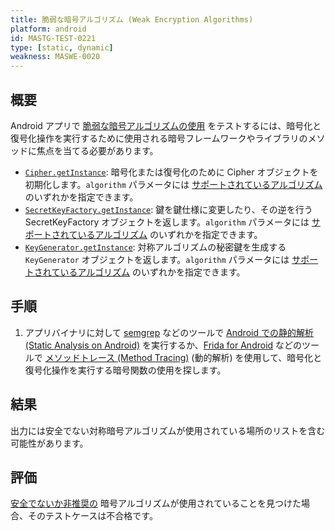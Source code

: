 ```yaml
---
title: 脆弱な暗号アルゴリズム (Weak Encryption Algorithms)
platform: android
id: MASTG-TEST-0221
type: [static, dynamic]
weakness: MASWE-0020
---
```


## 概要

Android アプリで [脆弱な暗号アルゴリズムの使用](../../../Document/0x04g-Testing-Cryptography.md#identifying-insecure-andor-deprecated-cryptographic-algorithms) をテストするには、暗号化と復号化操作を実行するために使用される暗号フレームワークやライブラリのメソッドに焦点を当てる必要があります。

- [`Cipher.getInstance`](https://developer.android.com/reference/javax/crypto/Cipher#getInstance(java.lang.String)): 暗号化または復号化のために Cipher オブジェクトを初期化します。`algorithm` パラメータには [サポートされているアルゴリズム](https://docs.oracle.com/javase/8/docs/technotes/guides/security/StandardNames.html#Cipher) のいずれかを指定できます。
- [`SecretKeyFactory.getInstance`](https://developer.android.com/reference/javax/crypto/SecretKeyFactory#getInstance(java.lang.String)): 鍵を鍵仕様に変更したり、その逆を行う SecretKeyFactory オブジェクトを返します。`algorithm` パラメータには [サポートされているアルゴリズム](https://docs.oracle.com/javase/8/docs/technotes/guides/security/StandardNames.html#SecretKeyFactory) のいずれかを指定できます。
- [`KeyGenerator.getInstance`](https://developer.android.com/reference/javax/crypto/KeyGenerator#getInstance(java.lang.String)): 対称アルゴリズムの秘密鍵を生成する `KeyGenerator` オブジェクトを返します。`algorithm` パラメータには [サポートされているアルゴリズム](https://docs.oracle.com/javase/8/docs/technotes/guides/security/StandardNames.html#KeyGenerator) のいずれかを指定できます。

## 手順

1. アプリバイナリに対して [semgrep](../../../tools/generic/MASTG-TOOL-0110.md) などのツールで [Android での静的解析 (Static Analysis on Android)](../../../techniques/android/MASTG-TECH-0014.md) を実行するか、[Frida for Android](../../../tools/android/MASTG-TOOL-0001.md) などのツールで [メソッドトレース (Method Tracing)](../../../techniques/android/MASTG-TECH-0033.md) (動的解析) を使用して、暗号化と復号化操作を実行する暗号関数の使用を探します。

## 結果

出力には安全でない対称暗号アルゴリズムが使用されている場所のリストを含む可能性があります。

## 評価

[安全でないか非推奨の](../../../Document/0x04g-Testing-Cryptography.md#Identifying-Insecure-and/or-Deprecated-Cryptographic-Algorithms) 暗号アルゴリズムが使用されていることを見つけた場合、そのテストケースは不合格です。
